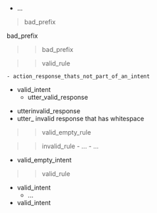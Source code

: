 - ... <!-- ellipsis not part of rule-->

> bad_prefix

bad_prefix

>>bad_prefix

>> valid_rule

    - action_response_thats_not_part_of_an_intent

* valid_intent
  - utter_valid_response
- utterinvalid_response
- utter_ invalid response that has whitespace

>>   valid_empty_rule

>> invalid_rule
    - ...
    - ...
* valid_empty_intent 

>> valid_rule

* valid_intent
    - ...
* valid_intent